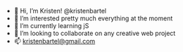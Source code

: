 - 👋 Hi, I’m Kristen! @kristenbartel
- 👀 I’m interested pretty much everything at the moment
- 🌱 I’m currently learning jS
- 💞️ I’m looking to collaborate on any creative web project
- 📫 kristenbartel@gmail.com

<!---
bartelk/bartelk is a ✨ special ✨ repository because its `README.md` (this file) appears on your GitHub profile.
You can click the Preview link to take a look at your changes.
--->
